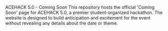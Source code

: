 ACEHACK 5.0 - Coming Soon
This repository hosts the official 'Coming Soon' page for ACEHACK 5.0, a premier student-organized hackathon. The website is designed to build anticipation and excitement for the event without revealing any details about the date or theme.
